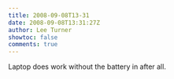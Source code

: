 ```yaml
---
title: 2008-09-08T13-31
date: 2008-09-08T13:31:27Z
author: Lee Turner
showtoc: false
comments: true
---
```


Laptop does work without the battery in after all.

